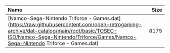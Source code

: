 |Name|Size|
|:---|---:|
|[Namco-Sega-Nintendo Triforce - Games.dat](https://raw.githubusercontent.com/open-retrogaming-archive/dat-catalog/main/root/basic/TOSEC-ISO/Namco-Sega-Nintendo/Triforce/Games/Namco-Sega-Nintendo Triforce - Games.dat)|8175|
